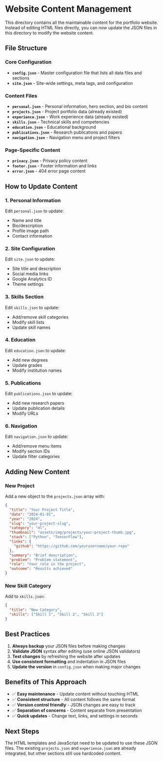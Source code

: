 # Website Content Management

This directory contains all the maintainable content for the portfolio website. Instead of editing HTML files directly, you can now update the JSON files in this directory to modify the website content.

## File Structure

### Core Configuration
- **`config.json`** - Master configuration file that lists all data files and sections
- **`site.json`** - Site-wide settings, meta tags, and configuration

### Content Files
- **`personal.json`** - Personal information, hero section, and bio content
- **`projects.json`** - Project portfolio data (already existed)
- **`experience.json`** - Work experience data (already existed)
- **`skills.json`** - Technical skills and competencies
- **`education.json`** - Educational background
- **`publications.json`** - Research publications and papers
- **`navigation.json`** - Navigation menu and project filters

### Page-Specific Content
- **`privacy.json`** - Privacy policy content
- **`footer.json`** - Footer information and links
- **`error.json`** - 404 error page content

## How to Update Content

### 1. Personal Information
Edit `personal.json` to update:
- Name and title
- Bio/description
- Profile image path
- Contact information

### 2. Site Configuration
Edit `site.json` to update:
- Site title and description
- Social media links
- Google Analytics ID
- Theme settings

### 3. Skills Section
Edit `skills.json` to update:
- Add/remove skill categories
- Modify skill lists
- Update skill names

### 4. Education
Edit `education.json` to update:
- Add new degrees
- Update grades
- Modify institution names

### 5. Publications
Edit `publications.json` to update:
- Add new research papers
- Update publication details
- Modify URLs

### 6. Navigation
Edit `navigation.json` to update:
- Add/remove menu items
- Modify section IDs
- Update filter categories

## Adding New Content

### New Project
Add a new object to the `projects.json` array with:
```json
{
  "title": "Your Project Title",
  "date": "2024-01-01",
  "year": "2024",
  "slug": "your-project-slug",
  "category": "ml",
  "thumbnail": "assets/img/projects/your-project-thumb.jpg",
  "stack": ["Python", "TensorFlow"],
  "links": {
    "github": "https://github.com/yourusername/your-repo"
  },
  "summary": "Brief description",
  "problem": "Problem statement",
  "role": "Your role in the project",
  "outcome": "Results achieved"
}
```

### New Skill Category
Add to `skills.json`:
```json
{
  "title": "New Category",
  "skills": ["Skill 1", "Skill 2", "Skill 3"]
}
```

## Best Practices

1. **Always backup** your JSON files before making changes
2. **Validate JSON** syntax after editing (use online JSON validators)
3. **Test changes** by refreshing the website after updates
4. **Use consistent formatting** and indentation in JSON files
5. **Update the version** in `config.json` when making major changes

## Benefits of This Approach

- ✅ **Easy maintenance** - Update content without touching HTML
- ✅ **Consistent structure** - All content follows the same format
- ✅ **Version control friendly** - JSON changes are easy to track
- ✅ **Separation of concerns** - Content separate from presentation
- ✅ **Quick updates** - Change text, links, and settings in seconds

## Next Steps

The HTML templates and JavaScript need to be updated to use these JSON files. The existing `projects.json` and `experience.json` are already integrated, but other sections still use hardcoded content.